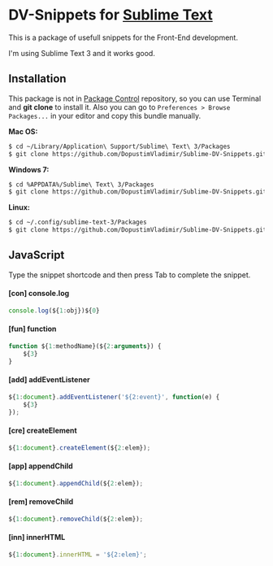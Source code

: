 DV-Snippets for [Sublime Text][sublime]
===========================================

This is a package of usefull snippets for the Front-End development.

I'm using Sublime Text 3 and it works good.

## Installation

This package is not in [Package Control][package_control] repository, so you can use Terminal and **git clone** to install it. Also you can go to `Preferences > Browse Packages...` in your editor and copy this bundle manually.

**Mac OS:**

```sh
$ cd ~/Library/Application\ Support/Sublime\ Text\ 3/Packages
$ git clone https://github.com/DopustimVladimir/Sublime-DV-Snippets.git
```

**Windows 7:**

```sh
$ cd %APPDATA%/Sublime\ Text\ 3/Packages
$ git clone https://github.com/DopustimVladimir/Sublime-DV-Snippets.git
```

**Linux:**

```sh
$ cd ~/.config/sublime-text-3/Packages
$ git clone https://github.com/DopustimVladimir/Sublime-DV-Snippets.git
```

## JavaScript

Type the snippet shortcode and then press Tab to complete the snippet.

#### [con] console.log

```js
console.log(${1:obj})${0}
```

#### [fun] function

```js
function ${1:methodName}(${2:arguments}) {
    ${3}
}
```

#### [add] addEventListener

```js
${1:document}.addEventListener('${2:event}', function(e) {
    ${3}
});
```

#### [cre] createElement

```js
${1:document}.createElement(${2:elem});
```

#### [app] appendChild

```js
${1:document}.appendChild(${2:elem});
```

#### [rem] removeChild

```js
${1:document}.removeChild(${2:elem});
```

#### [inn] innerHTML

```js
${1:document}.innerHTML = '${2:elem}';
```

[sublime]: http://www.sublimetext.com/
[package_control]: https://packagecontrol.io/
